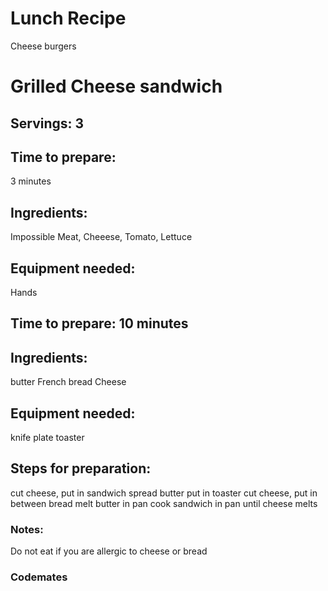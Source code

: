 
# Lunch Recipe
Cheese burgers

# Grilled Cheese sandwich 

## Servings: 3

## Time to prepare: 
3 minutes

## Ingredients:
Impossible Meat, Cheeese, Tomato, Lettuce

## Equipment needed:
Hands

## Time to prepare: 10 minutes

## Ingredients:
butter
French bread 
Cheese

## Equipment needed:
knife
plate
toaster

## Steps for preparation:

cut cheese, put in sandwich
spread butter
put in toaster
cut cheese, put in between bread
melt butter in pan
cook sandwich in pan until cheese melts

### Notes:
Do not eat if you are allergic to cheese or bread 

### Codemates #
